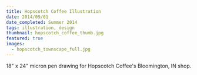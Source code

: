 ```yaml
---
title: Hopscotch Coffee Illustration
date: 2014/09/01
date_completed: Summer 2014
tags: illustration, design
thumbnail: hopscotch_coffee_thumb.jpg
featured: true
images:
  - hopscotch_townscape_full.jpg
---
```


18" x 24" micron pen drawing for Hopscotch Coffee's Bloomington, IN shop.
